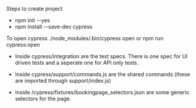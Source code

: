 Steps to create project
- npm init --yes
- npm install --save-dev cypress

To open cypress
./node_modules/.bin/cypress open 
or
npm run cypress:open

- Inside cypress/integration are the test specs.  There is one spec for UI driven tests and a seperate one for API only tests.

- Inside cypress/support/commands.js are the shared commands (these are imported through support/index.js)

- Inside /cypress/fixtures/bookingpage_selectors.json are some generic selectors for the page.




